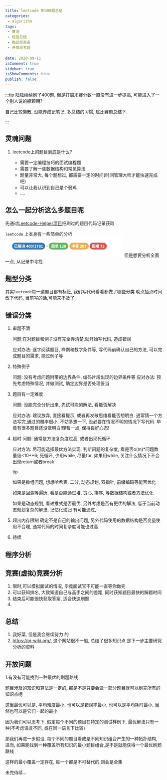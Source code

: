 ```yaml
---
title: leetcode 刷400题总结
categories:
 - algorithm
tags:
 - 算法
 - 经验总结
 - 拖延症患者
 - 开放思考题

date: 2020-09-11
isComment: true
sidebar: true
isShowComments: true
publish: false
---
```

:::tip
陆陆续续刷了400题, 但是打周末赛分数一直没有进一步提高, 可能进入了一个别人说的瓶颈期?

自己比较懒散, 没能养成记笔记, 多总结的习惯, 趁比赛前总结下.

:::
## 灵魂问题
1. leetcode上的题目到底是什么?
   
    * 需要一定编程技巧的面试编程题
    * 需要了解一些数据结构和常见算法
    * 题量非常大, 每个题想过, 都需要一定的时间(时间管理大师才能快速完成吧)
    * 可以让我认识到自己是个弱鸡 
    * ....
## 怎么一起分析这么多题目呢
先通过[Leetcode-Helper项目][1]把刷过的题目代码记录获取

`leetcode` 上本身有一些简单的分析
![图片][p1]
但是想要分析全面一点, 从记录中寻找

## 题型分类
其实`leetcode`每一道题目都有标签, 我们写代码看看都做了哪些分类
晚点抽点时间改下代码, 当前写的话,可能来不及了

## 错误分类

1.  审题不清
    
    问题:在对题目和例子没有完全弄清楚,就开始写代码, 造成错误 
    
    应对办法: 逐字阅读题目, 样例和数字条件等, 写代码前确认自己的方法, 可以完成题目的需求, 能过例子等
2. 特殊例子
   
    问题: 没有考虑问题附带的边界条件, 编码片段出现的边界条件等
    应对办法: 预先考虑特殊情况, 并做测试, 确定边界是否处理妥当

3. 题目有一定难度
   
   问题: 没能完全分析出来, 先试可能的解法, 看能否解决
   
   应对办法: 建议放弃, 直接看提示, 或者再发散思维看能否想明白. 通常猜一个方法写完,通过的概率很小, 不妨多想一下, 没必要在情况不明的情况下写代码. 毕竟有很多题目还没做明白!理智一点, 保持良好心态!

4. 超时
   问题: 通常是方法复杂度过高, 或者出现死循环

   应对方法: 尽可能选择最优方法实现, 判断问题的复杂度, 看是否o(m)*问题数量级<10**6; 死循环, 少用while, 尽量for, 如果用while, 关注什么情况下不会出现return或者break
   
   tip
   
   如果是数组问题, 想想哈希表, 二分,  动态规划, 双指针, 前缀编码等能否优化

    如果是回溯等遍历, 看是否能通过堆, 贪心, 排序, 等数据结构或者方法优化

    如果是动态规划, 看递推式是否最优, 另外考虑是否有更优的解法, 低于当前动态规划复杂的解法, 记忆化递归 有可能通过, 

5. 超出内存限制
   确定不是自己的输出问题, 另外代码使用的数据结构是否变量使用不合理, 通常代码的时间复杂度可能也过高

6. 待续

## 程序分析
## 竞赛(虚拟)竞赛分析
1. 限时,可以模拟面试的情况, 毕竟面试官不可能一直等你做完
2. 可以获知排名, 大致知道自己与高手之间的差距, 同时获知题目最快的解题时间
3. 结束后可能很快获取答案, 适合快速刷题
4. 
## 总结
1.  我好菜, 但是我会继续努力 的
2.  https://oi-wiki.org/, 这个网站很不一般, 总结了很多知识点 是下一步主要研究分析的资料
## 开放问题
1.有没有可能找到一种最优的刷题路线

题目涉及的知识和算法是一定的, 那是不是只要会做一部分题目就可以刷完所有的知识点呢


这里最优可以是, 平均难度最小, 也可以是错误率最小, 也可以是平均耗时最小, 当然也可以是它们一起的最小

因为我们可以思考下, 假定每个不同的题目在特定的测试样例下, 最优解法只有一种(不考虑语言不同, 或在同一语言下比较)

    
那我们再进一步假设, 每个不同的题目看成是不同知识组合产生的一种拓扑结构, 进而, 如果能找到一种覆盖所有知识的最小题目组合,是不是就能获得一个最优刷题路线



这样的最小覆盖一定存在, 每一个都是不可替代的,则会是全集

未完待续...

[1]: https://github.com/Liuyang0001/Leetcode-Helper
[2]: https://cp-wiki.vercel.app/jargon/ "知识点"
[3]: https://visualgo.net/en "动态图"
[p1]: ../../images/leetcode1.png